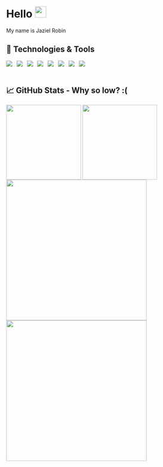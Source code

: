 # Hello <img src="https://raw.githubusercontent.com/MartinHeinz/MartinHeinz/master/wave.gif" width="30px">
My name is Jaziel Robin<br/>
## 🔧 Technologies & Tools
![](https://img.shields.io/badge/OS-Windows-informational?style=flat&color=284682)&nbsp;&nbsp;
![](https://img.shields.io/badge/Editor-Visual&nbsp;Studio&nbsp;Code-informational?style=flat&color=284682)&nbsp;&nbsp;
![](https://img.shields.io/badge/Code-JavaScript-informational?style=flat&color=28822f)&nbsp;&nbsp;
![](https://img.shields.io/badge/Code-Java-informational?style=flat&color=28822f)&nbsp;&nbsp;
![](https://img.shields.io/badge/Code-C&ndash;Sharp-informational?style=flat&color=28822f)&nbsp;&nbsp;
![](https://img.shields.io/badge/Tools-MySQL&nbsp;Workbench-informational?style=flat&color=822828)&nbsp;&nbsp;
![](https://img.shields.io/badge/Tools-pgAdmin-informational?style=flat&color=822828)&nbsp;&nbsp;
![](https://img.shields.io/badge/Tools-Figma-informational?style=flat&color=822828)&nbsp;&nbsp;
</br></br>
## 📈 GitHub Stats - Why so low? :(
<img align="center" src="https://github-readme-stats.vercel.app/api/top-langs/?username=Jaziel-Robin&theme=dark" height='200px'/>&nbsp;<img align="center" src="https://github-readme-stats.vercel.app/api/?username=Jaziel-Robin&theme=dark&show_icons=true" height='200px' />
<img align="center" src="https://github-readme-stats.vercel.app/api/pin/?username=Jaziel-Robin&repo=Project-Manager&theme=dark" width='376.29px' />&nbsp;<img align="center" src="https://github-readme-stats.vercel.app/api/pin/?username=Jaziel-Robin&repo=SP-IT-Backend&theme=dark" width='376.29px' />
